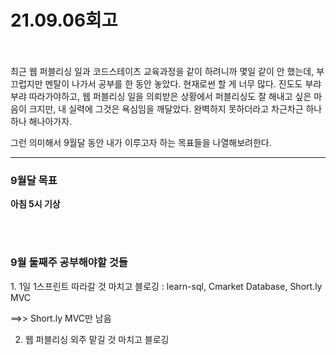  <h1>21.09.06회고</h1>
<br></br>
최근 웹 퍼블리싱 일과 코드스테이츠 교육과정을 같이 하려니까 몇일 같이 안 했는데, 부끄럽지만 멘탈이 나가서
공부를 한 동안 놓았다. 현재로썬 할 게 너무 많다. 진도도 부랴부랴 따라가야하고, 웹 퍼블리싱 일을 의뢰받은 상황에서
퍼블리싱도 잘 해내고 싶은 마음이 크지만, 내 실력에 그것은 욕심임을 깨달았다. 완벽하지 못하더라고 차근차근 하나하나 해나아가자.

그런 의미해서 9월달 동안 내가 이루고자 하는 목표들을 나열해보려한다.

<hr></hr>
<h3>9월달 목표</h3>

<strong>아침 5시 기상</strong>

<br></br>
<h3>9월 둘째주 공부해야할 것들</h3>
1. 1일 1스프린트 따라갈 것 마치고 블로깅
: learn-sql, Cmarket Database, Short.ly MVC

==>> Short.ly MVC만 남음



2. 웹 퍼블리싱 외주 맡길 것 마치고 블로깅
